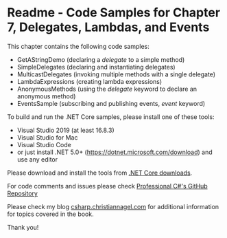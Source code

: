 # Readme - Code Samples for Chapter 7, Delegates, Lambdas, and Events

This chapter contains the following code samples:

* GetAStringDemo (declaring a *delegate* to a simple method)
* SimpleDelegates (declaring and instantiating delegates)
* MulticastDelegates (invoking multiple methods with a single delegate)
* LambdaExpressions (creating lambda expressions)
* AnonymousMethods (using the *delegate* keyword to declare an anonymous method)
* EventsSample (subscribing and publishing events, *event* keyword)

To build and run the .NET Core samples, please install one of these tools:

* Visual Studio 2019 (at least 16.8.3)
* Visual Studio for Mac
* Visual Studio Code
* or just install .NET 5.0+ (https://dotnet.microsoft.com/download) and use any editor

Please download and install the tools from [.NET Core downloads](https://www.microsoft.com/net/core).
 
For code comments and issues please check [Professional C#'s GitHub Repository](https://github.com/ProfessionalCSharp/ProfessionalCSharp2021)

Please check my blog [csharp.christiannagel.com](https://csharp.christiannagel.com "csharp.christiannagel.com") for additional information for topics covered in the book.

Thank you!